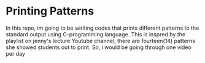 # Printing Patterns
In this repo, im going to be wiriting codes that prints different patterns to the standard output using C-programming language.
This is inspred by the playlist on jenny's lecture Youtube channel, there are fourteen(14) patterns she showed students out to print.
So, i would be going through one video per day

